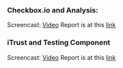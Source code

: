 ### Checkbox.io and Analysis:
Screencast: [Video](https://youtu.be/gkkTJyGzD_E) 
Report is at this [link](https://github.ncsu.edu/smsejwan/Devops_Project/tree/Milestone_2_BuildTestAnalysis/checkbox_ansible) 

### iTrust and Testing Component
Screencast:  [Video](https://youtu.be/Js68vTSB0UU)
Report is at this [link](https://github.ncsu.edu/smsejwan/Devops_Project/tree/Milestone_2_BuildTestAnalysis/Fuzzer)  

